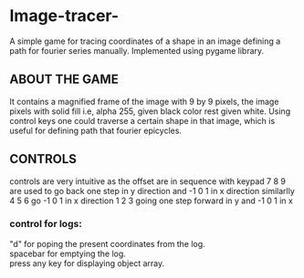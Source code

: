 # Image-tracer-
A simple game for tracing coordinates of a shape in an image defining a path for fourier series manually.
Implemented using pygame library.

## ABOUT THE GAME
It contains a magnified frame of the image with 9 by 9 pixels, the image pixels with solid fill i.e, alpha 255, given black color rest given white.
Using control keys one could traverse a certain shape in that image, which is useful for defining path that fourier epicycles.

## CONTROLS
controls are very intuitive as the offset are in sequence with keypad
7 8 9 are used to go back one step in y direction and -1 0 1 in x direction
similarlly 4 5 6 go -1 0 1 in x direction
1 2 3 going one step forward in y and -1 0 1 in x

### control for logs:
"d" for poping the present coordinates from the log.<br/>
spacebar for emptying the log.<br/>
press any key for displaying object array.<br/>
